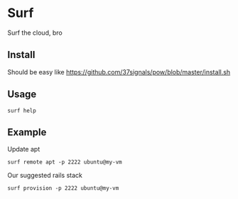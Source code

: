# Surf

Surf the cloud, bro

## Install

Should be easy like https://github.com/37signals/pow/blob/master/install.sh

## Usage

    surf help

## Example

Update apt

    surf remote apt -p 2222 ubuntu@my-vm

Our suggested rails stack

    surf provision -p 2222 ubuntu@my-vm
